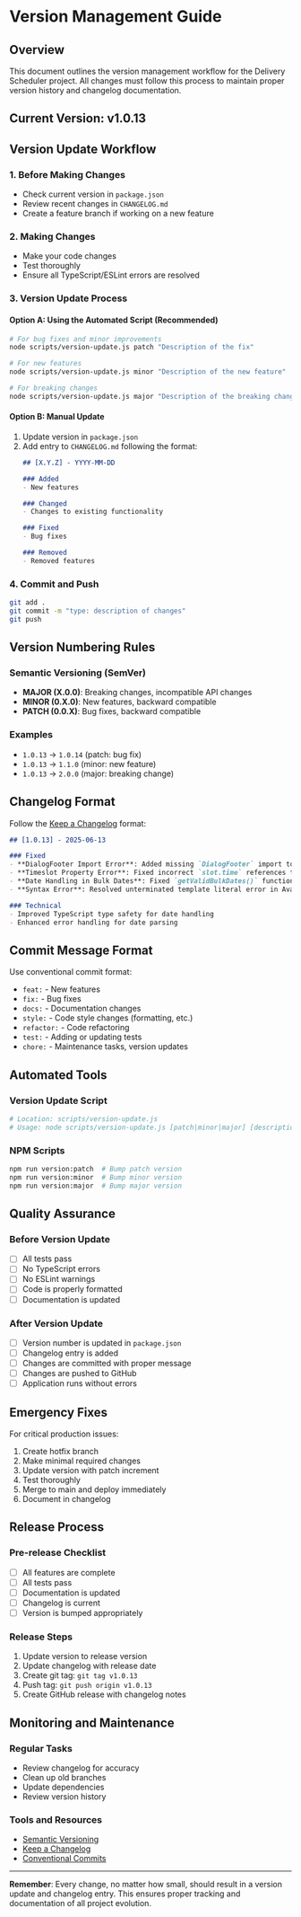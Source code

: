 # Version Management Guide

## Overview

This document outlines the version management workflow for the Delivery Scheduler project. All changes must follow this process to maintain proper version history and changelog documentation.

## Current Version: v1.0.13

## Version Update Workflow

### 1. **Before Making Changes**
- Check current version in `package.json`
- Review recent changes in `CHANGELOG.md`
- Create a feature branch if working on a new feature

### 2. **Making Changes**
- Make your code changes
- Test thoroughly
- Ensure all TypeScript/ESLint errors are resolved

### 3. **Version Update Process**

#### **Option A: Using the Automated Script (Recommended)**
```bash
# For bug fixes and minor improvements
node scripts/version-update.js patch "Description of the fix"

# For new features
node scripts/version-update.js minor "Description of the new feature"

# For breaking changes
node scripts/version-update.js major "Description of the breaking change"
```

#### **Option B: Manual Update**
1. Update version in `package.json`
2. Add entry to `CHANGELOG.md` following the format:
   ```markdown
   ## [X.Y.Z] - YYYY-MM-DD
   
   ### Added
   - New features
   
   ### Changed
   - Changes to existing functionality
   
   ### Fixed
   - Bug fixes
   
   ### Removed
   - Removed features
   ```

### 4. **Commit and Push**
```bash
git add .
git commit -m "type: description of changes"
git push
```

## Version Numbering Rules

### Semantic Versioning (SemVer)
- **MAJOR (X.0.0)**: Breaking changes, incompatible API changes
- **MINOR (0.X.0)**: New features, backward compatible
- **PATCH (0.0.X)**: Bug fixes, backward compatible

### Examples
- `1.0.13` → `1.0.14` (patch: bug fix)
- `1.0.13` → `1.1.0` (minor: new feature)
- `1.0.13` → `2.0.0` (major: breaking change)

## Changelog Format

Follow the [Keep a Changelog](https://keepachangelog.com/en/1.0.0/) format:

```markdown
## [1.0.13] - 2025-06-13

### Fixed
- **DialogFooter Import Error**: Added missing `DialogFooter` import to fix undefined component error
- **Timeslot Property Error**: Fixed incorrect `slot.time` references to use `slot.name` property
- **Date Handling in Bulk Dates**: Fixed `getValidBulkDates()` function to return Date objects instead of strings
- **Syntax Error**: Resolved unterminated template literal error in AvailabilityCalendar component

### Technical
- Improved TypeScript type safety for date handling
- Enhanced error handling for date parsing
```

## Commit Message Format

Use conventional commit format:
- `feat:` - New features
- `fix:` - Bug fixes
- `docs:` - Documentation changes
- `style:` - Code style changes (formatting, etc.)
- `refactor:` - Code refactoring
- `test:` - Adding or updating tests
- `chore:` - Maintenance tasks, version updates

## Automated Tools

### Version Update Script
```bash
# Location: scripts/version-update.js
# Usage: node scripts/version-update.js [patch|minor|major] [description]
```

### NPM Scripts
```bash
npm run version:patch  # Bump patch version
npm run version:minor  # Bump minor version
npm run version:major  # Bump major version
```

## Quality Assurance

### Before Version Update
- [ ] All tests pass
- [ ] No TypeScript errors
- [ ] No ESLint warnings
- [ ] Code is properly formatted
- [ ] Documentation is updated

### After Version Update
- [ ] Version number is updated in `package.json`
- [ ] Changelog entry is added
- [ ] Changes are committed with proper message
- [ ] Changes are pushed to GitHub
- [ ] Application runs without errors

## Emergency Fixes

For critical production issues:
1. Create hotfix branch
2. Make minimal required changes
3. Update version with patch increment
4. Test thoroughly
5. Merge to main and deploy immediately
6. Document in changelog

## Release Process

### Pre-release Checklist
- [ ] All features are complete
- [ ] All tests pass
- [ ] Documentation is updated
- [ ] Changelog is current
- [ ] Version is bumped appropriately

### Release Steps
1. Update version to release version
2. Update changelog with release date
3. Create git tag: `git tag v1.0.13`
4. Push tag: `git push origin v1.0.13`
5. Create GitHub release with changelog notes

## Monitoring and Maintenance

### Regular Tasks
- Review changelog for accuracy
- Clean up old branches
- Update dependencies
- Review version history

### Tools and Resources
- [Semantic Versioning](https://semver.org/)
- [Keep a Changelog](https://keepachangelog.com/)
- [Conventional Commits](https://www.conventionalcommits.org/)

---

**Remember**: Every change, no matter how small, should result in a version update and changelog entry. This ensures proper tracking and documentation of all project evolution. 